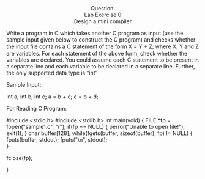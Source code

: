 <center>Question:</center>

<center>Lab Exercise 0</center>

<center>Design a mini compiler</center>

Write a program in C which takes another C program as input (use the sample input given below to construct the C program) and checks whether the input ﬁle contains a C statement of the form X = Y + Z; where X, Y and Z are variables. For each statement of the above form, check whether the variables are declared. You could assume each C statement to be present in a separate line and each variable to be declared in a separate line. Further, the only supported data type is “int”

Sample Input:

int a;
int b;
int c;
a = b + c;
c = b + d;

For Reading C Program:

#include <stdio.h>
#include <stdlib.h>
int main(void) 
{
FILE *fp = fopen("sample1.c", "r");
if(fp == NULL) {
perror("Unable to open file!");
 			exit(1);
 	}
char buffer[128];
 		while(fgets(buffer, sizeof(buffer), fp) != NULL) {
fputs(buffer, stdout);
fputs("\n", stdout);  
}

fclose(fp); 

}
